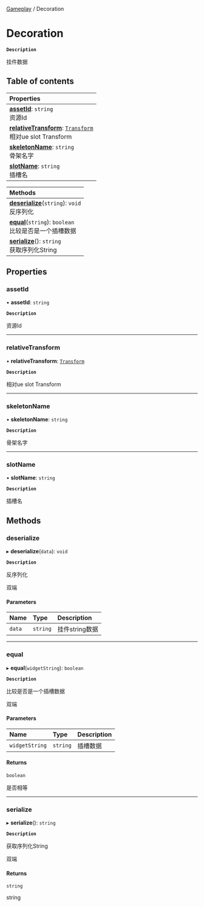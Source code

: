 [Gameplay](../modules/Gameplay.Gameplay.md) / Decoration

# Decoration <Badge type="tip" text="Class" /> <Score text="Decoration" />

**`Description`**

挂件数据

## Table of contents

| Properties |
| :-----|
| **[assetId](Gameplay.Decoration.md#assetid)**: `string` <br> 资源Id|
| **[relativeTransform](Gameplay.Decoration.md#relativetransform)**: [`Transform`](Type.Transform.md) <br> 相对ue slot Transform|
| **[skeletonName](Gameplay.Decoration.md#skeletonname)**: `string` <br> 骨架名字|
| **[slotName](Gameplay.Decoration.md#slotname)**: `string` <br> 插槽名|

| Methods |
| :-----|
| **[deserialize](Gameplay.Decoration.md#deserialize)**(`string`): `void` <br> 反序列化|
| **[equal](Gameplay.Decoration.md#equal)**(`string`): `boolean` <br> 比较是否是一个插槽数据|
| **[serialize](Gameplay.Decoration.md#serialize)**(): `string` <br> 获取序列化String|

## Properties

### assetId <Score text="assetId" /> 

• **assetId**: `string`

**`Description`**

资源Id

___

### relativeTransform <Score text="relativeTransform" /> 

• **relativeTransform**: [`Transform`](Type.Transform.md)

**`Description`**

相对ue slot Transform

___

### skeletonName <Score text="skeletonName" /> 

• **skeletonName**: `string`

**`Description`**

骨架名字

___

### slotName <Score text="slotName" /> 

• **slotName**: `string`

**`Description`**

插槽名

## Methods

### deserialize <Score text="deserialize" /> 

▸ **deserialize**(`data`): `void` <Badge type="tip" text="other" />

**`Description`**

反序列化

双端

#### Parameters

| Name | Type | Description |
| :------ | :------ | :------ |
| `data` | `string` |  挂件string数据 |


___

### equal <Score text="equal" /> 

▸ **equal**(`widgetString`): `boolean` <Badge type="tip" text="other" />

**`Description`**

比较是否是一个插槽数据

双端

#### Parameters

| Name | Type | Description |
| :------ | :------ | :------ |
| `widgetString` | `string` | 插槽数据 |

#### Returns

`boolean`

是否相等

___

### serialize <Score text="serialize" /> 

▸ **serialize**(): `string` <Badge type="tip" text="other" />

**`Description`**

获取序列化String

双端

#### Returns

`string`

string
